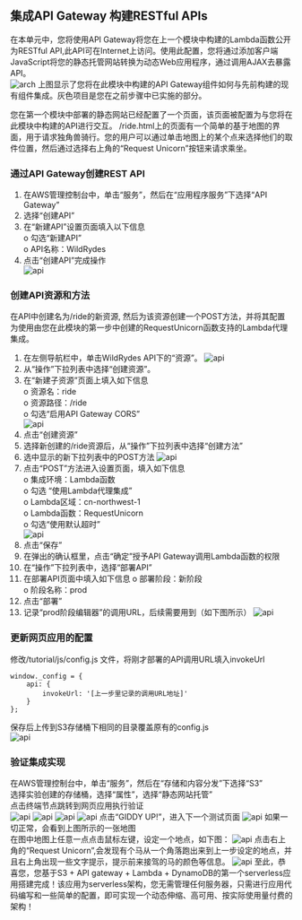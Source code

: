 ## 集成API Gateway 构建RESTful APIs

在本单元中，您将使用API Gateway将您在上一个模块中构建的Lambda函数公开为RESTful API,此API可在Internet上访问。使用此配置，您将通过添加客户端JavaScript将您的静态托管网站转换为动态Web应用程序，通过调用AJAX去暴露API。  
![arch](./img/PictureC1.png)
上图显示了您将在此模块中构建的API Gateway组件如何与先前构建的现有组件集成。灰色项目是您在之前步骤中已实施的部分。  

您在第一个模块中部署的静态网站已经配置了一个页面，该页面被配置为与您将在此模块中构建的API进行交互。 /ride.html上的页面有一个简单的基于地图的界面，用于请求独角兽骑行。您的用户可以通过单击地图上的某个点来选择他们的取件位置，然后通过选择右上角的“Request Unicorn”按钮来请求乘坐。  

### 通过API Gateway创建REST API
1. 在AWS管理控制台中，单击“服务”，然后在“应用程序服务”下选择“API Gateway”
2. 选择“创建API”
3. 在“新建API”设置页面填入以下信息  
o	勾选“新建API”  
o	API名称：WildRydes  
4. 点击“创建API”完成操作  
   ![api](./img/PictureC2.png)

### 创建API资源和方法
在API中创建名为/ride的新资源, 然后为该资源创建一个POST方法，并将其配置为使用由您在此模块的第一步中创建的RequestUnicorn函数支持的Lambda代理集成。

1. 在左侧导航栏中，单击WildRydes API下的“资源”。
   ![api](./img/PictureC3.png)
2. 从“操作”下拉列表中选择“创建资源”。
3. 在“新建子资源”页面上填入如下信息  
o	资源名：ride    
o	资源路径：/ride  
o	勾选“启用API Gateway CORS”  
![api](./img/PictureC4.png)
4. 点击“创建资源”
5. 选择新创建的/ride资源后，从“操作”下拉列表中选择“创建方法”
6. 选中显示的新下拉列表中的POST方法
![api](./img/PictureC5.png)
7. 点击“POST”方法进入设置页面，填入如下信息  
o	集成环境：Lambda函数  
o	勾选 “使用Lambda代理集成”  
o	Lambda区域：cn-northwest-1  
o	Lambda函数：RequestUnicorn  
o	勾选“使用默认超时”  
![api](./img/PictureC6.png)
8. 点击“保存”
9. 在弹出的确认框里，点击“确定”授予API Gateway调用Lambda函数的权限
10. 在“操作”下拉列表中，选择“部署API”
11. 在部署API页面中填入如下信息
o	部署阶段：新阶段  
o	阶段名称：prod  
12. 点击“部署”
13. 记录“prod阶段编辑器”的调用URL，后续需要用到（如下图所示）
![api](./img/PictureC7.png)

### 更新网页应用的配置
修改/tutorial/js/config.js 文件，将刚才部署的API调用URL填入invokeUrl

    window._config = {
        api: {
            invokeUrl: '[上一步里记录的调用URL地址]'
        }
    };

保存后上传到S3存储桶下相同的目录覆盖原有的config.js  
![api](./img/PictureC8.png)

### 验证集成实现

在AWS管理控制台中，单击“服务”，然后在“存储和内容分发”下选择“S3”  
选择实验创建的存储桶，选择“属性”，选择“静态网站托管”  
点击终端节点跳转到网页应用执行验证  
![api](./img/PictureC9.png)
![api](./img/PictureC10.png)
![api](./img/PictureC11.png)
![api](./img/PictureC12.png)
点击“GIDDY UP!”，进入下一个测试页面
![api](./img/PictureC13.png)
如果一切正常，会看到上图所示的一张地图  
在图中地图上任意一点点击鼠标左键，设定一个地点，如下图：
![api](./img/PictureC14.png)
点击右上角的“Request Unicorn”,会发现有个马从一个角落跑出来到上一步设定的地点，并且右上角出现一些文字提示，提示前来接驾的马的颜色等信息。
![api](./img/PictureC15.png)
至此，恭喜您，您基于S3 + API gateway + Lambda + DynamoDB的第一个serverless应用搭建完成！该应用为serverless架构，您无需管理任何服务器，只需进行应用代码编写和一些简单的配置，即可实现一个动态伸缩、高可用、按实际使用量付费的架构！